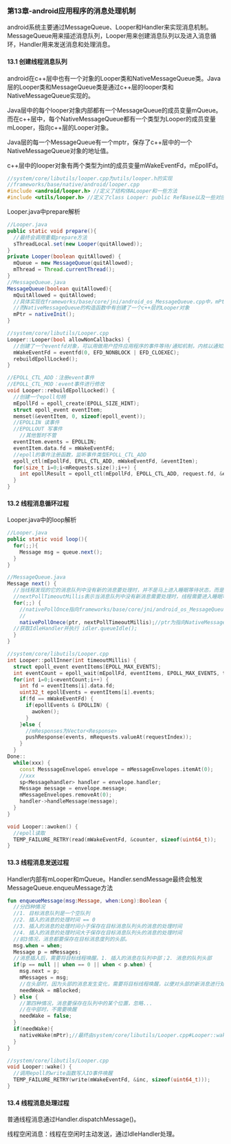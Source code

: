### 第13章-android应用程序的消息处理机制

android系统主要通过MessageQueue、Looper和Handler来实现消息机制。MessageQueue用来描述消息队列，Looper用来创建消息队列以及进入消息循环，Handler用来发送消息和处理消息。

#### 13.1 创建线程消息队列

android在c++层中也有一个对象的Looper类和NativeMessageQueue类。Java层的Looper类和MessageQueue类是通过c++层的looper类和NativeMessageQueue实现的。

Java层中的每个looper对象内部都有一个MessageQueue的成员变量mQueue。而在c++层中，每个NativeMessageQueue都有一个类型为Looper的成员变量mLooper，指向c++层的Looper对象。

Java层的每一个MessageQueue有一个mptr，保存了c++层中的一个NativeMessageQueue对象的地址值。

c++层中的looper对象有两个类型为int的成员变量mWakeEventFd，mEpollFd。

```c++
//system/core/libutils/looper.cpp为utils/looper.h的实现
//frameworks/base/native/android/looper.cpp
#include <android/looper.h> //定义了结构体ALooper和一些方法
#include <utils/looper.h> //定义了class Looper: public RefBase以及一些对应的方法
```

Looper.java中prepare解析

```java
//Looper.java
public static void prepare(){
  //最终会调用重载prepare方法
  sThreadLocal.set(new Looper(quitAllowed));
}
private Looper(boolean quitAllowed) {
  mQueue = new MessageQueue(quitAllowed);
  mThread = Thread.currentThread();
}
//MessageQueue.java
MessageQueue(boolean quitAllowed){
  mQuitAllowed = quitAllowed;
  //具体实现在frameworks/base/core/jni/android_os_MessageQueue.cpp中，mPtr其实是一个指向NativeMessageQueue的指针的地址
  //而NativeMessageQueue的构造函数中有创建了一个c++层的Looper对象
  mPtr = nativeInit();
}
```

```c++
//system/core/libutils/Looper.cpp
Looper::Looper(bool allowNonCallbacks) {
  //创建了一个eventfd对象，可以用做用户控件应用程序的事件等待/通知机制，内核以通知用户控件应用程序的事件
  mWakeEventFd = eventfd(0, EFD_NONBLOCK | EFD_CLOEXEC);
  rebuildEpollLocked();
}

//EPOLL_CTL_ADD：注册event事件
//EPOLL_CTL_MOD：event事件进行修改
void Looper::rebuildEpollLocked() {
  //创建一个epoll句柄
  mEpollFd = epoll_create(EPOLL_SIZE_HINT);
  struct epoll_event eventItem;
  memset(&eventItem, 0, sizeof(epoll_event));
  //EPOLLIN 读事件
  //EPOLLOUT 写事件
	//其他暂时不管  
  eventItem.events = EPOLLIN;
  eventItem.data.fd = mWakeEventFd;
  //epoll的事件注册函数，监听事件类型EPOLL_CTL_ADD
  epoll_ctl(mEpollFd, EPLL_CTL_ADD, mWakeEventFd, &eventItem);
  for(size_t i=0;i<mRequests.size();i++) {
    int epollResult = epoll_ctl(mEpollFd, EPOLL_CTL_ADD, request.fd, &eventItem);
  }
}

```

#### 13.2 线程消息循环过程

Looper.java中的loop解析

```java
//Looper.java
public static void loop(){
  for(;;){
    Message msg = queue.next();
  }
}

//MessageQueue.java
Message next() {
  //当线程发现的它的消息队列中没有新的消息要处理时，并不是马上进入睡眠等待状态，而是先调用注册到消息队列中的IdleHandler处理空闲时的操作。
  //nextPollTimeoutMillis表示当消息队列中没有新消息需要处理时，线程需要进入睡眠等待状态的时间。如果0，表示不需要进入睡眠等待。-1表示无限期睡眠，知道被其他线程唤醒。
  for(;;) {
    //nativePollOnce指向frameworks/base/core/jni/android_os_MessageQueue.cpp#android_os_MessageQueue_nativePollOnce->void NativeMessageQueue::pollOnce->system/core/libutils/Looper.cpp#Looper::pollOnce->Looper::pollInner
    //
  	nativePollOnece(ptr, nextPollTimeoutMillis);//ptr为指向NativeMessageQueue指针的地址
  //获取IdleHandler并执行 idler.queueIdle();   
  }  
}
```

```c++
//system/core/libutils/Looper.cpp
int Looper::pollInner(int timeoutMillis) {
  struct epoll_event eventItems[EPOLL_MAX_EVENTS];
  int eventCount = epoll_wait(mEpollFd, eventItems, EPOLL_MAX_EVENTS, timeoutMills);
  for(int i=0;i<eventCount;i++) {
    int fd = eventItems[i].data.fd;
    uint32_t epollEvents = eventItems[i].events;
    if(fd == mWakeEventFd) {
      if(epollEvents & EPOLLIN) {
        awoken();
      }
    }else {
      //mResponses为Vector<Response>
      pushResponse(events, mRequests.valueAt(requestIndex));
    }
  }
Done::
  while(xxx) {
    const MesssageEnvelope& envelope = mMessageEnvelopes.itemAt(0);
    //xxx
    sp<Messagehandler> handler = envelope.handler;
    Message message = envelope.message;
    mMessageEnvelopes.removeAt(0);
    handler->handleMessage(message);
  }
}

void Looper::awoken() {
  //epoll读取
  TEMP_FAILURE_RETRY(read(mWakeEventFd, &counter, sizeof(uint64_t));
}
```

#### 13.3 线程消息发送过程

Handler内部有mLooper和mQueue。Handler.sendMessage最终会触发MessageQueue.enqueuMessage方法

```kotlin
fun enqueueMessage(msg:Message, when:Long):Boolean {
  //分四种情况
  //1. 目标消息队列是一个空队列
  //2. 插入的消息的处理时间 == 0
  //3. 插入的消息的处理时间小于保存在目标消息队列头的消息的处理时间
  //4. 插入的消息的处理时间大于保存在目标消息队列头的消息的处理时间
  //前3情况，消息都要保存在目标消息度列的头部。
  msg.when = when;
  Message p = mMessages;
  //消息插入后，需要将目标线程唤醒。1. 插入的消息在队列中部；2. 消息的队列头部
  if(p == null || when == 0 || when < p.when) {
    msg.next = p;
    mMessages = msg;
    //在头部时，因为头部的消息发生变化，需要将目标线程唤醒，以便对头部的新消息进行处理。mBlocked表示目标线程是否正处于睡眠等待状态
    needWeak = mBlocked;
  } else {
    //第四种情况，消息要保存在队列中的某个位置，忽略...
    //在中部时，不需要唤醒
    needWake = false;
  }  
  if(needWake){
    nativeWake(mPtr);//最终由system/core/libutils/Looper.cpp#Looper::wake处理
  }  
}
```

```c++
//system/core/libutils/Looper.cpp
void Looper::wake() {
  //调用epoll的write函数写入IO事件唤醒
  TEMP_FAILURE_RETRY(write(mWakeEventFd, &inc, sizeof(uint64_t)));
}
```

#### 13.4 线程消息处理过程

普通线程消息通过Handler.dispatchMessage()。

线程空闲消息：线程在空闲时主动发送，通过IdleHandler处理。

